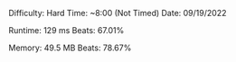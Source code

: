

Difficulty: Hard
Time:       ~8:00 (Not Timed)
Date:       09/19/2022

Runtime:    129 ms
  Beats:    67.01%

Memory:     49.5 MB
 Beats:     78.67%
